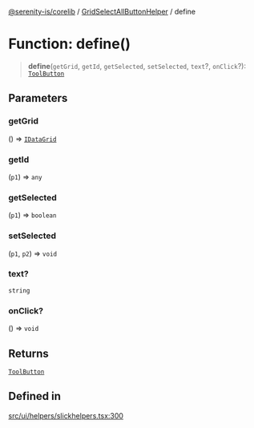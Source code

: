 [@serenity-is/corelib](../../../README.md) / [GridSelectAllButtonHelper](../README.md) / define

# Function: define()

> **define**(`getGrid`, `getId`, `getSelected`, `setSelected`, `text`?, `onClick`?): [`ToolButton`](../../../interfaces/ToolButton.md)

## Parameters

### getGrid

() => [`IDataGrid`](../../../interfaces/IDataGrid.md)

### getId

(`p1`) => `any`

### getSelected

(`p1`) => `boolean`

### setSelected

(`p1`, `p2`) => `void`

### text?

`string`

### onClick?

() => `void`

## Returns

[`ToolButton`](../../../interfaces/ToolButton.md)

## Defined in

[src/ui/helpers/slickhelpers.tsx:300](https://github.com/serenity-is/serenity/blob/master/packages/corelib/src/ui/helpers/slickhelpers.tsx#L300)
